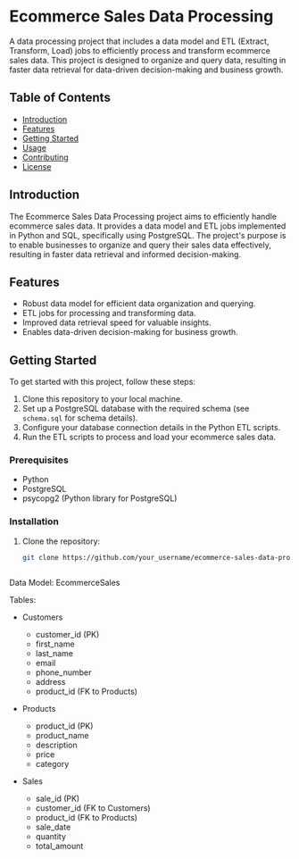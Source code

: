 # Ecommerce Sales Data Processing

A data processing project that includes a data model and ETL (Extract, Transform, Load) jobs to efficiently process and transform ecommerce sales data. This project is designed to organize and query data, resulting in faster data retrieval for data-driven decision-making and business growth.

## Table of Contents

- [Introduction](#introduction)
- [Features](#features)
- [Getting Started](#getting-started)
- [Usage](#usage)
- [Contributing](#contributing)
- [License](#license)

## Introduction

The Ecommerce Sales Data Processing project aims to efficiently handle ecommerce sales data. It provides a data model and ETL jobs implemented in Python and SQL, specifically using PostgreSQL. The project's purpose is to enable businesses to organize and query their sales data effectively, resulting in faster data retrieval and informed decision-making.

## Features

- Robust data model for efficient data organization and querying.
- ETL jobs for processing and transforming data.
- Improved data retrieval speed for valuable insights.
- Enables data-driven decision-making for business growth.

## Getting Started

To get started with this project, follow these steps:

1. Clone this repository to your local machine.
2. Set up a PostgreSQL database with the required schema (see `schema.sql` for schema details).
3. Configure your database connection details in the Python ETL scripts.
4. Run the ETL scripts to process and load your ecommerce sales data.

### Prerequisites

- Python
- PostgreSQL
- psycopg2 (Python library for PostgreSQL)

### Installation

1. Clone the repository:

   ```bash
   git clone https://github.com/your_username/ecommerce-sales-data-processing.git



Data Model: EcommerceSales

Tables:
  - Customers
    - customer_id (PK)
    - first_name
    - last_name
    - email
    - phone_number
    - address
    - product_id (FK to Products)

  - Products
    - product_id (PK)
    - product_name
    - description
    - price
    - category

  - Sales
    - sale_id (PK)
    - customer_id (FK to Customers)
    - product_id (FK to Products)
    - sale_date
    - quantity
    - total_amount
